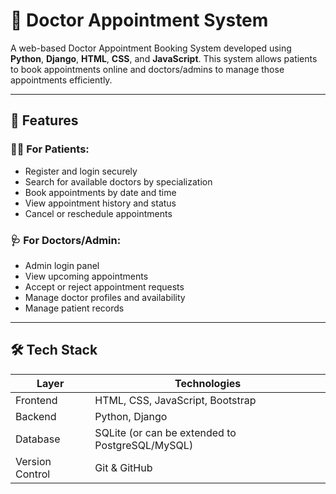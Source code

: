 # 🏥 Doctor Appointment System

A web-based Doctor Appointment Booking System developed using **Python**, **Django**, **HTML**, **CSS**, and **JavaScript**. This system allows patients to book appointments online and doctors/admins to manage those appointments efficiently.

---

## 🚀 Features

### 👨‍⚕️ For Patients:
- Register and login securely
- Search for available doctors by specialization
- Book appointments by date and time
- View appointment history and status
- Cancel or reschedule appointments

### 🩺 For Doctors/Admin:
- Admin login panel
- View upcoming appointments
- Accept or reject appointment requests
- Manage doctor profiles and availability
- Manage patient records

---

## 🛠️ Tech Stack

| Layer         | Technologies                            |
|---------------|-----------------------------------------|
| Frontend      | HTML, CSS, JavaScript, Bootstrap        |
| Backend       | Python, Django                          |
| Database      | SQLite (or can be extended to PostgreSQL/MySQL) |
| Version Control | Git & GitHub                          |

